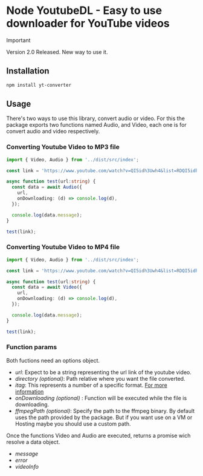 # Node YoutubeDL - Easy to use downloader for YouTube videos

> [!IMPORTANT]
> Version 2.0 Released. New way to use it.

## Installation 
```bash
npm install yt-converter
```

## Usage

There's two ways to use this library, convert audio or video. For this the package exports two functions named Audio, and Video, each one is for convert audio and video respectively.

### Converting Youtube Video to MP3 file

```ts
import { Video, Audio } from '../dist/src/index';

const link = 'https://www.youtube.com/watch?v=QI5idh3Uwh4&list=RDQI5idh3Uwh4&start_radio=1';

async function test(url:string) {
  const data = await Audio({
    url,
    onDownloading: (d) => console.log(d),
  });

  console.log(data.message);
}

test(link);
```

### Converting Youtube Video to MP4 file

```ts
import { Video, Audio } from '../dist/src/index';

const link = 'https://www.youtube.com/watch?v=QI5idh3Uwh4&list=RDQI5idh3Uwh4&start_radio=1';

async function test(url:string) {
  const data = await Video({
    url,
    onDownloading: (d) => console.log(d),
  });

  console.log(data.message);
}

test(link);
```
### Function params

Both fuctions need an options object.

* *url*: Expect to be a string representing the url link of the youtube video. 
* *directory (optional)*: Path relative where you want the file converted.
* *itag*: This represents a number of a specific format. [For more information](https://en.wikipedia.org/wiki/YouTube#Quality_and_formats)
* *onDownloading (optional)* : Function will be executed while the file is downloading.
* *ffmpegPath (optional)*: Specify the path to the ffmpeg binary. By default uses the path provided by the package. But if you want use on a VM or Hosting maybe you should use a custom path.

Once the functions Video and Audio are executed, returns a promise wich resolve a data object.

* *message*
* *error*
* *videoInfo*